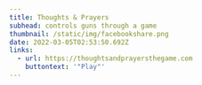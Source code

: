 ```yaml
---
title: Thoughts & Prayers
subhead: controls guns through a game
thumbnail: /static/img/facebookshare.png
date: 2022-03-05T02:53:50.692Z
links:
  - url: https://thoughtsandprayersthegame.com
    buttontext: '"Play"'
---
```

